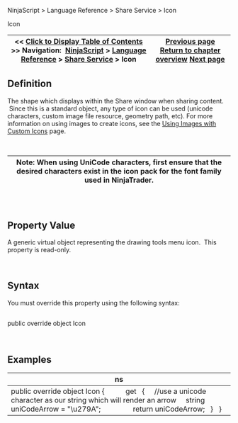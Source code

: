 ﻿


NinjaScript \> Language Reference \> Share Service \> Icon






















Icon







| \<\< [Click to Display Table of Contents](icon.md) \>\> **Navigation:**     [NinjaScript](ninjascript.md) \> [Language Reference](language_reference_wip.md) \> [Share Service](share_service.md) \> Icon | [Previous page](charactersreservedpermedia.md) [Return to chapter overview](share_service.md) [Next page](isauthorizationrequired.md) |
| --- | --- |











## Definition


The shape which displays within the Share window when sharing content.  Since this is a standard object, any type of icon can be used (unicode characters, custom image file resource, geometry path, etc). For more information on using images to create icons, see the [Using Images with Custom Icons](using_images_and_geometry_with_custom_icons.md) page.


 




| Note: When using UniCode characters, first ensure that the desired characters exist in the icon pack for the font family used in NinjaTrader. |
| --- |



## 


 


## Property Value


A generic virtual object representing the drawing tools menu icon.  This property is read\-only.


 


## Syntax


You must override this property using the following syntax:


## 


public override object Icon


 


## Examples




| ns |
| --- |
| public override object Icon {             get     {      //use a unicode character as our string which will render an arrow      string uniCodeArrow \= "\\u279A";                  return uniCodeArrow;     }    } |










